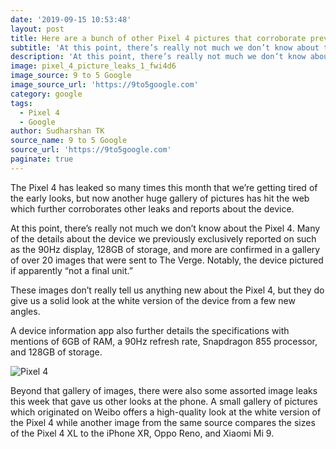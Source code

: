 ```yaml
---
date: '2019-09-15 10:53:48'
layout: post
title: Here are a bunch of other Pixel 4 pictures that corroborate previous leaks
subtitle: 'At this point, there’s really not much we don’t know about the Pixel 4. '
description: 'At this point, there’s really not much we don’t know about the Pixel 4. '
image: pixel_4_picture_leaks_1_fwi4d6
image_source: 9 to 5 Google
image_source_url: 'https://9to5google.com'
category: google
tags:
  - Pixel 4
  - Google
author: Sudharshan TK
source_name: 9 to 5 Google
source_url: 'https://9to5google.com'
paginate: true
---
```

The Pixel 4 has leaked so many times this month that we’re getting tired of the early looks, but now another huge gallery of pictures has hit the web which further corroborates other leaks and reports about the device.

At this point, there’s really not much we don’t know about the Pixel 4. Many of the details about the device we previously exclusively reported on such as the 90Hz display, 128GB of storage, and more are confirmed in a gallery of over 20 images that were sent to The Verge. Notably, the device pictured if apparently “not a final unit.”

These images don’t really tell us anything new about the Pixel 4, but they do give us a solid look at the white version of the device from a few new angles.

A device information app also further details the specifications with mentions of 6GB of RAM, a 90Hz refresh rate, Snapdragon 855 processor, and 128GB of storage.

![Pixel 4](https://res.cloudinary.com/read-write-tech/image/upload/v1568525173/pixel_4_picture_leaks_7_ny3edo.jpg "Pixel 4")

Beyond that gallery of images, there were also some assorted image leaks this week that gave us other looks at the phone. A small gallery of pictures which originated on Weibo offers a high-quality look at the white version of the Pixel 4 while another image from the same source compares the sizes of the Pixel 4 XL to the iPhone XR, Oppo Reno, and Xiaomi Mi 9.
